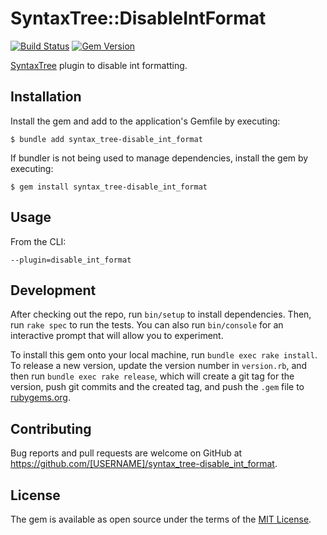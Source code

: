 # SyntaxTree::DisableIntFormat

[![Build Status](https://github.com/tasukujp/syntax_tree-disable_int_format/actions/workflows/main.yml/badge.svg)](https://github.com/tasukujp/syntax_tree-disable_int_format/actions/workflows/main.yml)
[![Gem Version](https://img.shields.io/gem/v/syntax_tree-disable_int_format.svg)](https://rubygems.org/gems/syntax_tree-disable_int_format)

[SyntaxTree](https://github.com/ruby-syntax-tree/syntax_tree) plugin to disable int formatting.

## Installation

Install the gem and add to the application's Gemfile by executing:

    $ bundle add syntax_tree-disable_int_format

If bundler is not being used to manage dependencies, install the gem by executing:

    $ gem install syntax_tree-disable_int_format

## Usage

From the CLI:

```
--plugin=disable_int_format
```

## Development

After checking out the repo, run `bin/setup` to install dependencies. Then, run `rake spec` to run the tests. You can also run `bin/console` for an interactive prompt that will allow you to experiment.

To install this gem onto your local machine, run `bundle exec rake install`. To release a new version, update the version number in `version.rb`, and then run `bundle exec rake release`, which will create a git tag for the version, push git commits and the created tag, and push the `.gem` file to [rubygems.org](https://rubygems.org).

## Contributing

Bug reports and pull requests are welcome on GitHub at https://github.com/[USERNAME]/syntax_tree-disable_int_format.

## License

The gem is available as open source under the terms of the [MIT License](https://opensource.org/licenses/MIT).
